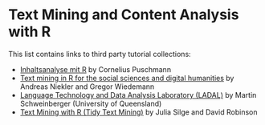 # Text Mining and Content Analysis with R

This list contains links to third party tutorial collections:

* [Inhaltsanalyse mit R](http://inhaltsanalyse-mit-r.de/) by Cornelius Puschmann
* [Text mining in R for the social sciences and digital humanities](https://tm4ss.github.io/docs/) by Andreas Niekler and Gregor Wiedemann
* [Language Technology and Data Analysis Laboratory (LADAL)](https://slcladal.github.io/) by Martin Schweinberger (University of Queensland)
* [Text Mining with R (Tidy Text Mining)](https://www.tidytextmining.com/) by Julia Silge and David Robinson